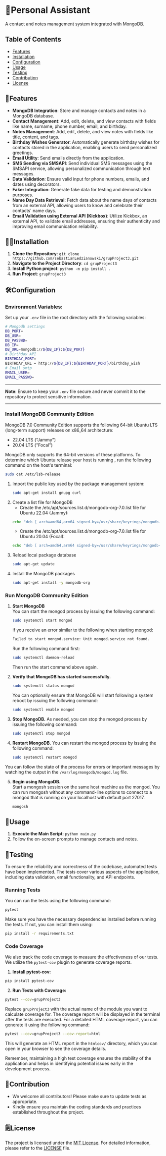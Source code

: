 # 🐔Personal Assistant

A contact and notes management system integrated with MongoDB.

## Table of Contents

- [Features](#features)
- [Installation](#installation)
- [Configuration](#configuration)
- [Usage](#usage)
- [Testing](#testing)
- [Contribution](#contribution)
- [License](#license)

## 👾Features

- **MongoDB Integration**: Store and manage contacts and notes in a MongoDB database.
- **Contact Management**: Add, edit, delete, and view contacts with fields like name, surname, phone number, email, and birthday.
- **Notes Management**: Add, edit, delete, and view notes with fields like title, content, and tags.
- **Birthday Wishes Generator**: Automatically generate birthday wishes for contacts stored in the application, enabling users to send personalized greetings.
- **Email Utility**: Send emails directly from the application.
- **SMS Sending via SMSAPI**: Send individual SMS messages using the SMSAPI service, allowing personalized communication through text messages.
- **Data Validation**: Ensure valid input for phone numbers, emails, and dates using decorators.
- **Faker Integration**: Generate fake data for testing and demonstration purposes.
- **Name Day Data Retrieval**: Fetch data about the name days of contacts from an external API, allowing users to know and celebrate their contacts' name days.
- **Email Validation using External API (Kickbox)**: Utilize Kickbox, an external API, to validate email addresses, ensuring their authenticity and improving email communication reliability.

## 🧑‍🔬Installation

1. **Clone the Repository**: `git clone https://github.com/sebastianLedzianowski/grupProject3.git`
2. **Navigate to the Project Directory**: `cd grupProject3`
3. **Install Python project**: `python -m pip install .`
4. **Run Project**: `grupProject3`


## 🛠️Configuration

### **Environment Variables**:
Set up your `.env` file in the root directory with the following variables:
```bash
# Mongodb settings
DB_PORT=
DB_USR=
DB_PASSWD=
DB_IP=
DB_URL=mongodb://${DB_IP}:${DB_PORT}
# Birthday API
BIRTHDAY_PORT=
BIRTHDAY_URL = http://${DB_IP}:${BIRTHDAY_PORT}/birthday_wish
# Email smtp
EMAIL_USER=
EMAIL_PASSWD=
```

---

**Note**: Ensure to keep your `.env` file secure and never commit it to the repository to protect sensitive information.

---

### **Install MongoDB Community Edition** 
MongoDB 7.0 Community Edition supports the following 64-bit Ubuntu LTS (long-term support) 
releases on x86_64 architecture:

 - 22.04 LTS ("Jammy")
 - 20.04 LTS ("Focal")

MongoDB only supports the 64-bit versions of these platforms. To determine which Ubuntu release your host is running
, run the following command on the host's terminal:

```bash
sudo cat /etc/lsb-release
```

1. Import the public key used by the package management system:
    ```bash
    sudo apt-get install gnupg curl
    ```
2. Create a list file for MongoDB
    - Create the /etc/apt/sources.list.d/mongodb-org-7.0.list file for Ubuntu 22.04 (Jammy):
    ```bash
    echo "deb [ arch=amd64,arm64 signed-by=/usr/share/keyrings/mongodb-server-7.0.gpg ] https://repo.mongodb.org/apt/ubuntu jammy/mongodb-org/7.0 multiverse" | sudo tee /etc/apt/sources.list.d/mongodb-org-7.0.list
    ```
   - Create the /etc/apt/sources.list.d/mongodb-org-7.0.list file for Ubuntu 20.04 (Focal):
    ```bash
   echo "deb [ arch=amd64,arm64 signed-by=/usr/share/keyrings/mongodb-server-7.0.gpg ] https://repo.mongodb.org/apt/ubuntu focal/mongodb-org/7.0 multiverse" | sudo tee /etc/apt/sources.list.d/mongodb-org-7.0.list
    ```
3. Reload local package database
    ```bash
    sudo apt-get update
    ```
4. Install the MongoDB packages
    ```bash
    sudo apt-get install -y mongodb-org
    ```
### **Run MongoDB Community Edition**

1. **Start MongoDB** \
You can start the mongod process by issuing the following command:
   ```bash
   sudo systemctl start mongod
   ```
   If you receive an error similar to the following when starting mongod:
   ```bash
   Failed to start mongod.service: Unit mongod.service not found.
   ```
   Run the following command first:
   ```bash
   sudo systemctl daemon-reload
   ```
   Then run the start command above again.

2. **Verify that MongoDB has started successfully.**
   ```bash
   sudo systemctl status mongod
   ```
   You can optionally ensure that MongoDB will start following a system reboot by issuing the following command:
   ```bash
   sudo systemctl enable mongod
   ```
   
3. **Stop MongoDB.**
   As needed, you can stop the mongod process by issuing the following command:
   ```bash
   sudo systemctl stop mongod
   ```
4. **Restart MongoDB.**
   You can restart the mongod process by issuing the following command:
   ```bash
   sudo systemctl restart mongod
   ```
You can follow the state of the process for errors or important messages by watching the output in the 
```/var/log/mongodb/mongod.log``` file.

5. **Begin using MongoDB.**\
   Start a mongosh session on the same host machine as the mongod. You can run mongosh without any command-line 
   options to connect to a mongod that is running on your localhost with default port 27017.
   ```bash
   mongosh
   ```
   
## 🥳Usage

1. **Execute the Main Script**: `python main.py`
2. Follow the on-screen prompts to manage contacts and notes.

## 🧪Testing

To ensure the reliability and correctness of the codebase, automated tests have been implemented. The tests cover various aspects of the application, including data validation, email functionality, and API endpoints.

### Running Tests

You can run the tests using the following command:

```bash
pytest
```

Make sure you have the necessary dependencies installed before running the tests. If not, you can install them using:

```bash
pip install -r requirements.txt
```

### Code Coverage
We also track the code coverage to measure the effectiveness of our tests. We utilize the `pytest-cov` plugin to generate coverage reports.

1. **Install pytest-cov:**

```bash
pip install pytest-cov
```

2. **Run Tests with Coverage:**

```bash
pytest --cov=grupProject3
```
Replace `grupProject3` with the actual name of the module you want to calculate coverage for. The coverage report will be displayed in the terminal after the tests are executed.
For a detailed HTML coverage report, you can generate it using the following command:

```bash
pytest --cov=grupProject3 --cov-report=html
```

This will generate an HTML report in the `htmlcov/` directory, which you can open in your browser to see the coverage details.

Remember, maintaining a high test coverage ensures the stability of the application and helps in identifying potential issues early in the development process.

## 🤝Contribution

- We welcome all contributors! Please make sure to update tests as appropriate.
- Kindly ensure you maintain the coding standards and practices established throughout the project.

## 🗒️License

The project is licensed under the [MIT License](LICENSE). For detailed information, please refer to the [LICENSE](LICENSE) file.

